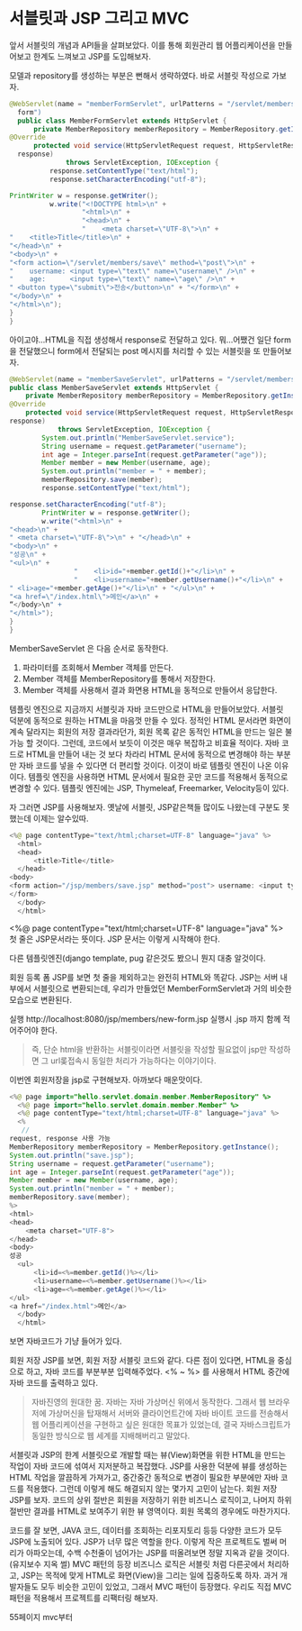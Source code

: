# 서블릿과 JSP 그리고 MVC
앞서 서블릿의 개념과 API들을 살펴보았다. 이를 통해 회원관리 웹 어플리케이션을 만들어보고 한계도 느껴보고 JSP를 도입해보자.

모델과 repository를 생성하는 부분은 뻔해서 생략하였다. 바로 서블릿 작성으로 가보자.

```java
@WebServlet(name = "memberFormServlet", urlPatterns = "/servlet/members/new-
  form")
  public class MemberFormServlet extends HttpServlet {
      private MemberRepository memberRepository = MemberRepository.getInstance();
@Override
      protected void service(HttpServletRequest request, HttpServletResponse
  response)
              throws ServletException, IOException {
          response.setContentType("text/html");
          response.setCharacterEncoding("utf-8");

PrintWriter w = response.getWriter();
          w.write("<!DOCTYPE html>\n" +
                  "<html>\n" +
                  "<head>\n" +
                  "    <meta charset=\"UTF-8\">\n" +
"    <title>Title</title>\n" +
"</head>\n" +
"<body>\n" +
"<form action=\"/servlet/members/save\" method=\"post\">\n" +
"    username: <input type=\"text\" name=\"username\" />\n" +
"    age:      <input type=\"text\" name=\"age\" />\n" +
" <button type=\"submit\">전송</button>\n" + "</form>\n" +
"</body>\n" +
"</html>\n");
}
}
```

아이고야...HTML을 직접 생성해서 response로 전달하고 있다. 뭐...어쨌건 일단 form을 전달했으니 form에서 전달되는 post 메시지를 처리할 수 있는 서블릿을 또 만들어보자.

```java
@WebServlet(name = "memberSaveServlet", urlPatterns = "/servlet/members/save")
public class MemberSaveServlet extends HttpServlet {
    private MemberRepository memberRepository = MemberRepository.getInstance();
@Override
    protected void service(HttpServletRequest request, HttpServletResponse
response)
            throws ServletException, IOException {
        System.out.println("MemberSaveServlet.service");
        String username = request.getParameter("username");
        int age = Integer.parseInt(request.getParameter("age"));
        Member member = new Member(username, age);
        System.out.println("member = " + member);
        memberRepository.save(member);
        response.setContentType("text/html");

response.setCharacterEncoding("utf-8");
        PrintWriter w = response.getWriter();
        w.write("<html>\n" +
"<head>\n" +
" <meta charset=\"UTF-8\">\n" + "</head>\n" +
"<body>\n" +
"성공\n" +
"<ul>\n" +
                "    <li>id="+member.getId()+"</li>\n" +
                "    <li>username="+member.getUsername()+"</li>\n" +
" <li>age="+member.getAge()+"</li>\n" + "</ul>\n" +
"<a href=\"/index.html\">메인</a>\n" +
“</body>\n" +
"</html>");
}
}
```

MemberSaveServlet 은 다음 순서로 동작한다.
1. 파라미터를 조회해서 Member 객체를 만든다.
2. Member 객체를 MemberRepository를 통해서 저장한다.
3. Member 객체를 사용해서 결과 화면용 HTML을 동적으로 만들어서 응답한다.





템플릿 엔진으로
지금까지 서블릿과 자바 코드만으로 HTML을 만들어보았다. 서블릿 덕분에 동적으로 원하는 HTML을 마음껏 만들 수 있다. 정적인 HTML 문서라면 화면이 계속 달라지는 회원의 저장 결과라던가, 회원 목록 같은 동적인 HTML을 만드는 일은 불가능 할 것이다.
그런데, 코드에서 보듯이 이것은 매우 복잡하고 비효율 적이다. 자바 코드로 HTML을 만들어 내는 것 보다 차라리 HTML 문서에 동적으로 변경해야 하는 부분만 자바 코드를 넣을 수 있다면 더 편리할 것이다. 이것이 바로 템플릿 엔진이 나온 이유이다. 템플릿 엔진을 사용하면 HTML 문서에서 필요한 곳만 코드를 적용해서 동적으로 변경할 수 있다.
템플릿 엔진에는 JSP, Thymeleaf, Freemarker, Velocity등이 있다.



자 그러면 JSP를 사용해보자. 옛날에 서블릿, JSP같은책들 많이도 나왔는데 구분도 못했는데 이제는 알수있따.

```java
<%@ page contentType="text/html;charset=UTF-8" language="java" %>
  <html>
  <head>
      <title>Title</title>
  </head>
<body>
<form action="/jsp/members/save.jsp" method="post"> username: <input type="text" name="username" /> age: <input type="text" name="age" /> <button type="submit">전송</button>
</form>
  </body>
  </html>
```

<%@ page contentType="text/html;charset=UTF-8" language="java" %>
첫 줄은 JSP문서라는 뜻이다. JSP 문서는 이렇게 시작해야 한다.


다른 템플릿엔진(django template, pug 같은것도 봤으니 뭔지 대충 알것이다.

회원 등록 폼 JSP를 보면 첫 줄을 제외하고는 완전히 HTML와 똑같다. JSP는 서버 내부에서 서블릿으로
변환되는데, 우리가 만들었던 MemberFormServlet과 거의 비슷한 모습으로 변환된다.

실행
http://localhost:8080/jsp/members/new-form.jsp
실행시 .jsp 까지 함께 적어주어야 한다.


> 즉, 단순 html을 반환하는 서블릿이라면 서블릿을 작성할 필요없이 jsp만 작성하면 그 url롲접속시 동일한 처리가 가능하다는 이야기이다.  


이번엔 회원저장을 jsp로 구현해보자. 아까보다 매운맛이다.

```java
<%@ page import="hello.servlet.domain.member.MemberRepository" %>
  <%@ page import="hello.servlet.domain.member.Member" %>
  <%@ page contentType="text/html;charset=UTF-8" language="java" %>
  <%
   //
request, response 사용 가능
MemberRepository memberRepository = MemberRepository.getInstance();
System.out.println("save.jsp");
String username = request.getParameter("username");
int age = Integer.parseInt(request.getParameter("age"));
Member member = new Member(username, age);
System.out.println("member = " + member);
memberRepository.save(member);
%>
<html>
<head>
    <meta charset="UTF-8">
</head>
<body>
성공
  <ul>
      <li>id=<%=member.getId()%></li>
      <li>username=<%=member.getUsername()%></li>
      <li>age=<%=member.getAge()%></li>
</ul>
<a href="/index.html">메인</a>
  </body>
  </html>
```

보면 자바코드가 기냥 들어가 있다.

회원 저장 JSP를 보면, 회원 저장 서블릿 코드와 같다. 다른 점이 있다면, HTML을 중심으로 하고, 자바
코드를 부분부분 입력해주었다. <% ~ %> 를 사용해서 HTML 중간에 자바 코드를 출력하고 있다.



> 자바진영의 원대한 꿈. 자바는 자바 가상머신 위에서 동작한다. 그래서 웹 브라우저에 가상머신을 탑재해서 서버와 클라이언트간에 자바 바이트 코드를 전송해서 웹 어플리케이션을 구현하고 싶은 원대한 목표가 있었는데, 결국 자바스크립트가 동일한 방식으로 웹 세계를 지배해버리고 말았다.  



서블릿과 JSP의 한계
서블릿으로 개발할 때는 뷰(View)화면을 위한 HTML을 만드는 작업이 자바 코드에 섞여서 지저분하고 복잡했다.
JSP를 사용한 덕분에 뷰를 생성하는 HTML 작업을 깔끔하게 가져가고, 중간중간 동적으로 변경이 필요한 부분에만 자바 코드를 적용했다. 그런데 이렇게 해도 해결되지 않는 몇가지 고민이 남는다.
회원 저장 JSP를 보자. 코드의 상위 절반은 회원을 저장하기 위한 비즈니스 로직이고, 나머지 하위 절반만 결과를 HTML로 보여주기 위한 뷰 영역이다. 회원 목록의 경우에도 마찬가지다.



코드를 잘 보면, JAVA 코드, 데이터를 조회하는 리포지토리 등등 다양한 코드가 모두 JSP에 노출되어 있다. JSP가 너무 많은 역할을 한다. 이렇게 작은 프로젝트도 벌써 머리가 아파오는데, 수백 수천줄이 넘어가는 JSP를 떠올려보면 정말 지옥과 같을 것이다. (유지보수 지옥 썰)
MVC 패턴의 등장
비즈니스 로직은 서블릿 처럼 다른곳에서 처리하고, JSP는 목적에 맞게 HTML로 화면(View)을 그리는 일에 집중하도록 하자. 과거 개발자들도 모두 비슷한 고민이 있었고, 그래서 MVC 패턴이 등장했다. 우리도 직접 MVC 패턴을 적용해서 프로젝트를 리팩터링 해보자.



55페이지 mvc부터